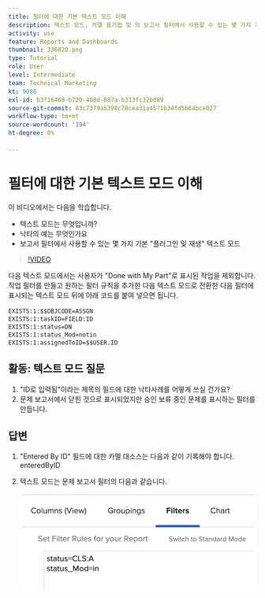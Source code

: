 ```yaml
---
title: 필터에 대한 기본 텍스트 모드 이해
description: 텍스트 모드, 카멜 표기법 및 의 보고서 필터에서 사용할 수 있는 몇 가지 기본 "플러그 앤 플레이" 텍스트 모드를 알아봅니다 [!DNL  Workfront].
activity: use
feature: Reports and Dashboards
thumbnail: 336820.png
type: Tutorial
role: User
level: Intermediate
team: Technical Marketing
kt: 9086
exl-id: b3f16468-b720-468d-887a-b313fc32bd89
source-git-commit: 83c7379a5398c78cea31a4571b34fd5b64bce027
workflow-type: tm+mt
source-wordcount: '194'
ht-degree: 0%

---
```


# 필터에 대한 기본 텍스트 모드 이해

이 비디오에서는 다음을 학습합니다.

* 텍스트 모드는 무엇입니까?
* 낙타의 예는 무엇인가요
* 보고서 필터에서 사용할 수 있는 몇 가지 기본 &quot;플러그인 및 재생&quot; 텍스트 모드

>[!VIDEO](https://video.tv.adobe.com/v/336820/?quality=12)

다음 텍스트 모드에서는 사용자가 &quot;Done with My Part&quot;로 표시된 작업을 제외합니다. 작업 필터를 만들고 원하는 필터 규칙을 추가한 다음 텍스트 모드로 전환한 다음 필터에 표시되는 텍스트 모드 뒤에 아래 코드를 붙여 넣으면 됩니다.

```
EXISTS:1:$$OBJCODE=ASSGN  
EXISTS:1:taskID=FIELD:ID  
EXISTS:1:status=DN  
EXISTS:1:status_Mod=notin  
EXISTS:1:assignedToID=$$USER.ID 
```

## 활동: 텍스트 모드 질문

1. &quot;ID로 입력됨&quot;이라는 제목의 필드에 대한 낙타사례를 어떻게 쓰실 건가요?
1. 문제 보고서에서 닫힌 것으로 표시되었지만 승인 보류 중인 문제를 표시하는 필터를 만듭니다.

## 답변

1. &quot;Entered By ID&quot; 필드에 대한 카멜 대소스는 다음과 같이 기록해야 합니다. enteredByID
1. 텍스트 모드는 문제 보고서 필터의 다음과 같습니다.

   ![텍스트 모드에서 새 필터를 만드는 화면의 이미지입니다](assets/btm-answer.png)
